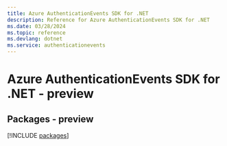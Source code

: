 ```yaml
---
title: Azure AuthenticationEvents SDK for .NET
description: Reference for Azure AuthenticationEvents SDK for .NET
ms.date: 03/28/2024
ms.topic: reference
ms.devlang: dotnet
ms.service: authenticationevents
---
```

# Azure AuthenticationEvents SDK for .NET - preview
## Packages - preview
[!INCLUDE [packages](authenticationevents-index.md)]